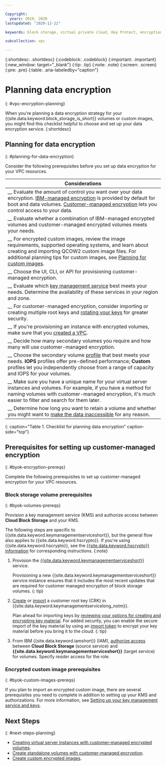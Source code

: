 ```yaml
---

Copyright:
  years: 2019, 2020
lastupdated: "2020-12-22"

keywords: block storage, virtual private cloud, Key Protect, encryption, key management, Hyper Protect Crypto Services, HPCS, volume, data storage, virtual server instance, instance, customer-managed encryption, planning, best practices

subcollection: vpc

---
```


{:shortdesc: .shortdesc}
{:codeblock: .codeblock}
{:important: .important}
{:new_window: target="_blank"}
{:tip: .tip}
{:note: .note}
{:screen: .screen}
{:pre: .pre}
{:table: .aria-labeledby="caption"}


# Planning data encryption
{: #vpc-encryption-planning}

When you're planning a data encryption strategy for your {{site.data.keyword.block_storage_is_short}} volumes or custom images, you might find this checklist helpful to choose and set up your data encryption service.
{:shortdesc}

## Planning for data encryption
{: #planning-for-data-encryption}

Consider the following prerequisites before you set up data encryption for your VPC resources.

|        Considerations|
|-------------------|
|__ Evaluate the amount of control you want over your data encryption. [IBM-managed encryption](/docs/vpc?topic=vpc-vpc-encryption-about#vpc-provider-managed-encryption) is provided by default for boot and data volumes.  [Customer-managed encryption](/docs/vpc?topic=vpc-vpc-encryption-about#vpc-customer-managed-encryption) lets you control access to your data. |
|__ Evaluate whether a combination of IBM-managed encrypted volumes and customer-managed encrypted volumes meets your needs.  |
|__ For encrypted custom images, review the image requirements, supported operating systems, and learn about creating and importing QCOW2 custom image files. For additional planning tips for custom images, see [Planning for custom images](/docs/vpc?topic=vpc-planning-custom-images). |
|__ Choose the UI, CLI, or API for provisioning customer-managed encryption. |
|__ Evaluate which [key management service](#byok-encryption-prereqs) best meets your needs. Determine the availability of these services in your region and zone. | 
|__ For customer-managed encryption, consider importing or creating multiple root keys and [rotating your keys](/docs/vpc?topic=vpc-vpc-key-rotation) for greater security. |
|__ If you're provisioning an instance with encrypted volumes, make sure that you [created a VPC](/docs/vpc?topic=vpc-getting-started#create-and-configure-vpc). |
|__ Decide how many secondary volumes you require and how many will use customer-managed encryption. |
|__ Choose the secondary volume [profile](/docs/vpc?topic=vpc-block-storage-profiles) that best meets your needs. **IOPS** profiles offer pre-defined performance; **Custom** profiles let you independently choose from a range of capacity and IOPS for your volumes. |
|__ Make sure you have a unique name for your virtual server instances and volumes. For example, if you have a method for naming volumes with customer-managed encryption, it's much easier to filter and search for them later. |
|__ Determine how long you want to retain a volume and whether you might want to [make the data inaccessible](/docs/vpc?topic=vpc-vpc-encryption-managing#instance-byok-inaccessible-data) for any reason. |
{: caption="Table 1. Checklist for planning data encryption" caption-side="top"}

## Prerequisites for setting up customer-managed encryption
{: #byok-encryption-prereqs}

Complete the following prerequisites to set up customer-managed encryption for your VPC resources. 

### Block storage volume prerequisites
{: #byok-volumes-prereqs}

Provision a key management service (KMS) and authorize access between **Cloud Block Storage** and your KMS.

The following steps are specific to {{site.data.keyword.keymanagementserviceshort}}, but the general flow also applies to {{site.data.keyword.hscrypto}}. If you're using {{site.data.keyword.hscrypto}}, see the [{{site.data.keyword.hscrypto}} information](/docs/hs-crypto?topic=hs-crypto-get-started) for corresponding instructions.
{:note}

1. Provision the [{{site.data.keyword.keymanagementserviceshort}}](/docs/key-protect?topic=key-protect-provision) service.
   
   Provisioning a new {{site.data.keyword.keymanagementserviceshort}} service instance ensures that it includes the most recent updates that are required for customer managed encryption of block storage volumes.
   {: tip}
   
2. [Create](/docs/key-protect?topic=key-protect-create-root-keys) or 
[import](/docs/key-protect?topic=key-protect-import-root-keys) a customer root key (CRK) in
{{site.data.keyword.keymanagementservicelong_notm}}.

   Plan ahead for importing keys by [reviewing your options for creating and encrypting key material](/docs/key-protect?topic=key-protect-importing-keys#plan-ahead). For added security, you can enable the secure import of the key material by using an [import token](/docs/key-protect?topic=key-protect-importing-keys#using-import-tokens) to encrypt your key material before you bring it to the cloud.
   {: tip}
   
3. From IBM {{site.data.keyword.iamshort}} (IAM), [authorize access](/docs/account?topic=account-serviceauth#serviceauth) between **Cloud Block Storage** (source service) and **{{site.data.keyword.keymanagementserviceshort}}** (target service) for volumes. Specify _reader_ access for the role.

### Encrypted custom image prerequisites
{: #byok-custom-images-prereqs}

If you plan to import an encrypted custom image, there are several prerequisites you need to complete in addition to setting up your KMS and authorizations. For more information, see [Setting up your key management service and keys](/docs/vpc?topic=vpc-create-encrypted-custom-image#kms-prereqs).

## Next Steps
{: #next-steps-planning}

* [Creating virtual server instances with customer-managed encrypted volumes](/docs/vpc?topic=vpc-creating-instances-byok).
* [Create standalone volumes with customer-managed encryption](/docs/vpc?topic=vpc-block-storage-vpc-encryption).
* [Create custom encrypted images](/docs/vpc?topic=vpc-create-encrypted-custom-image).
